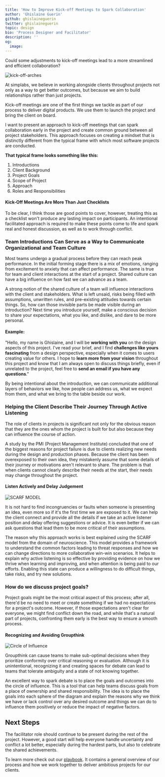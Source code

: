 ```yaml
---
title: 'How to Improve Kick-off Meetings to Spark Collaboration'
author: 'Ghislaine Guerin'
github: ghislaineguerin
twitter: ghislaineguerin
topic: design
bio: 'Process Designer and Facilitator'
description: ''
og:
  image:
---
```


Could some adjustments to kick-off meetings lead to a more streamlined and
efficient collaboration?

<!--break-->

![kick-off-arches](/assets/images/posts/2020-04-27-facilitate-client-onboarding/kick-off-arches.png)

At simplabs, we believe in working alongside clients throughout projects not
only as a way to get better outcomes, but because we aim to build relationships
rather than just projects.

Kick-off meetings are one of the first things we tackle as part of our process
to deliver digital products. We use them to launch the project and bring the
client on board.

I want to present an approach to kick-off meetings that can spark collaboration
early in the project and create common ground between all project stakeholders.
This approach focuses on creating a mindset that is distinctly different from
the typical frame with which most software projects are conducted.

**That typical frame looks something like this:**

1. Introductions
2. Client Background
3. Project Goals
4. Scope of Project
5. Approach
6. Roles and Responsibilities

#### Kick-Off Meetings Are More Than Just Checklists

To be clear, I think those are good points to cover, however, treating this as a
checklist won't produce any lasting impact on participants. An intentional
facilitated approach is required to make these points come to life and spark
real and honest discussion, as well as to work through conflict.

### Team Introductions Can Serve as a Way to Communicate Organizational and Team Culture

Most teams undergo a gradual process before they can reach peak performance. In
the initial forming stage there is a mix of emotions, ranging from excitement to
anxiety that can affect performance. The same is true for team and client
interactions at the start of a project. Shared culture can have a big influence
on how fast we can advance as a team.

A strong notion of the shared culture of a team will influence interactions with
the client and stakeholders. What is left unsaid, risks being filled with
assumptions, unwritten rules, and pre-existing attitudes towards certain things.
So, how can those invisible parts be made visible during an introduction? Next
time you introduce yourself, make a conscious decision to share your
expectations, what you like, and dislike, and dare to be more personal.

#### Example:

"Hello, my name is Ghislaine, and I will be **working with you** on the design
aspects of this project. I've read your brief, and I find **challenges like
yours fascinating** from a design perspective, especially when it comes to users
creating value for others. I hope to **learn more from your vision** throughout
this project and know that I am always open to discuss things briefly, even if
unrelated to the project, feel free to **send an email if you have any
questions**."

By being intentional about the introduction, we can communicate additional
layers of behaviors we like, how people can address us, what we expect from
them, and what we bring to the table beside our work.

### Helping the Client Describe Their Journey Through Active Listening

The role of clients in projects is significant not only for the obvious reason
that they are the ones whom the project is built for but also because they can
influence the course of action.

A study by the PMI (Project Management Institute) concluded that one of the
biggest reasons for project failure is due to clients realizing new needs during
the design and production phases. Because the client has been overexposed to
their own idea, they mistakenly assume that some details of their journey or
motivations aren't relevant to share. The problem is that when clients cannot
clearly describe their needs at the start, their needs may change throughout the
project.

#### Listen Actively and Delay Judgement

![SCARF MODEL](/assets/images/posts/2020-04-27-facilitate-client-onboarding/scarf.png)

It is not hard to find incongruencies or faults when someone is presenting an
idea, even more so if it's the first time we are exposed to it. We can help the
client connect and provide all the details if we take an active listener
position and delay offering suggestions or advice. It is even better if we can
ask questions that lead them to be more critical of their assumptions.

The reason why this approach works is best explained using the SCARF model from
the domain of neuroscience. This model provides a framework to understand the
common factors leading to threat responses and how we can change directions to
more collaborative win-win scenarios. It helps to explain why active listening
is so effective by providing evidence on how we thrive when learning and
improving, and when attention is being paid to our efforts. Enabling this state
can produce a willingness to do difficult things, take risks, and try new
solutions.

### How do we discuss project goals?

Project goals might be the most critical aspect of this process; after all,
there'd be no need to meet or create something if we had no expectations for a
project's outcome. However, if those expectations aren't clear for everyone, we
might find conflict down the road, and while that's a natural part of projects,
confronting them early is the best way to ensure a smooth process.

#### Recognizing and Avoiding Groupthink

![Circle of Influence](/assets/images/posts/2020-04-27-facilitate-client-onboarding/circle.png)

Groupthink can cause teams to make sub-optimal decisions when they prioritize
conformity over critical reasoning or evaluation. Although it is unintentional,
recognizing it and creating spaces for debate can lead to teams that tolerate
ambiguity and a state of not knowing together.

An excellent way to spark debate is to place the goals and outcomes into the
circle of influence. This is a tool that can help teams discuss goals from a
place of ownership and shared responsibility. The idea is to place the goals
into each sphere of the diagram and explain the reasons why we think we have or
lack control over any desired outcome and things we can do to influence them
positively or reduce the impact of negative factors.

## Next Steps

The facilitator role should continue to be present during the rest of the
project. However, a good start will help everyone handle uncertainty and
conflict a lot better, especially during the hardest parts, but also to
celebrate the shared achievements.

To learn more check out our [playbook](https://simplabs.com/playbook/). It contains a general overview of our
process and how we work together to deliver ambitious projects for our clients.
